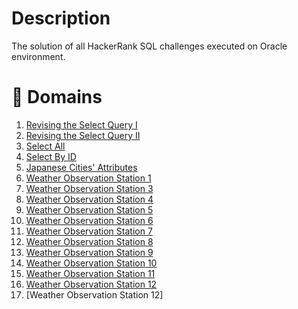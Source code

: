 
# Description
The solution of all HackerRank SQL challenges executed on Oracle environment.
# :book: Domains
1. [Revising the Select Query I](hackerrank.com/challenges/revising-the-select-query/problem?isFullScreen=true)
2. [Revising the Select Query II](https://www.hackerrank.com/challenges/revising-the-select-query-2/problem?isFullScreen=true)
3. [Select All](https://www.hackerrank.com/challenges/select-all-sql/problem?isFullScreen=true)
4. [Select By ID](https://www.hackerrank.com/challenges/select-by-id/problem?isFullScreen=true)
5. [Japanese Cities' Attributes](https://www.hackerrank.com/challenges/japanese-cities-attributes/problem?isFullScreen=true)
6. [Weather Observation Station 1](https://www.hackerrank.com/challenges/weather-observation-station-1/problem?isFullScreen=true)
7. [Weather Observation Station 3](https://www.hackerrank.com/challenges/weather-observation-station-3/problem?isFullScreen=true)
8. [Weather Observation Station 4](https://www.hackerrank.com/challenges/weather-observation-station-4/problem?isFullScreen=true)
9. [Weather Observation Station 5](https://www.hackerrank.com/challenges/weather-observation-station-5/problem?isFullScreen=true)
10. [Weather Observation Station 6](https://www.hackerrank.com/challenges/weather-observation-station-6/problem?isFullScreen=true)
11. [Weather Observation Station 7](https://www.hackerrank.com/challenges/weather-observation-station-7/problem?isFullScreen=true)
12. [Weather Observation Station 8](https://www.hackerrank.com/challenges/weather-observation-station-8/problem?isFullScreen=true)
13. [Weather Observation Station 9](https://www.hackerrank.com/challenges/weather-observation-station-9/problem?isFullScreen=true)
14. [Weather Observation Station 10](https://www.hackerrank.com/challenges/weather-observation-station-10/problem?isFullScreen=true)
15. [Weather Observation Station 11](https://www.hackerrank.com/challenges/weather-observation-station-11/problem?isFullScreen=true)
16. [Weather Observation Station 12](https://www.hackerrank.com/challenges/weather-observation-station-11/problem?isFullScreen=true)
17. [Weather Observation Station 12]
